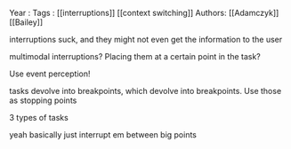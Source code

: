 Year   :
Tags   : [[interruptions]] [[context switching]]
Authors: [[Adamczyk]] [[Bailey]]

interruptions suck, and they might not even get the information to the user

multimodal interruptions? Placing them at a certain point in the task?

Use event perception!

tasks devolve into breakpoints, which devolve into breakpoints. Use those as stopping points

3 types of tasks

yeah basically just interrupt em between big points
